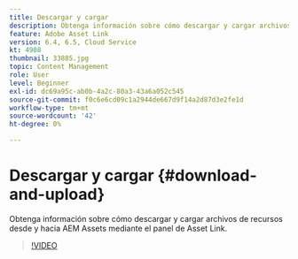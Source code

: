 ```yaml
---
title: Descargar y cargar
description: Obtenga información sobre cómo descargar y cargar archivos de recursos desde y hacia AEM Assets mediante el panel de Asset Link.
feature: Adobe Asset Link
version: 6.4, 6.5, Cloud Service
kt: 4908
thumbnail: 33885.jpg
topic: Content Management
role: User
level: Beginner
exl-id: dc69a95c-ab0b-4a2c-80a3-43a6a052c545
source-git-commit: f0c6e6cd09c1a2944de667d9f14a2d87d3e2fe1d
workflow-type: tm+mt
source-wordcount: '42'
ht-degree: 0%

---
```


# Descargar y cargar {#download-and-upload}

Obtenga información sobre cómo descargar y cargar archivos de recursos desde y hacia AEM Assets mediante el panel de Asset Link.

>[!VIDEO](https://video.tv.adobe.com/v/33885/?quality=12)
